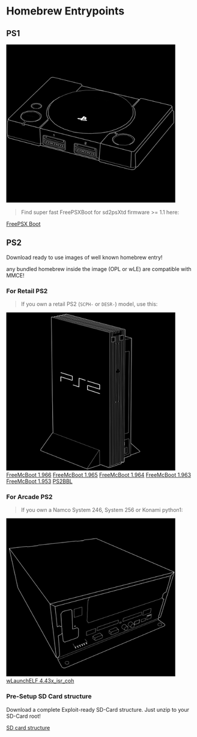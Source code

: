 # Homebrew Entrypoints

## PS1

<img src="img/ps1.png" width="450" height="420">


> Find super fast FreePSXBoot for sd2psXtd firmware >= 1.1 here:

<div class="BtnGroup d-block mb-2">
    <a class="BtnGroup-item btn btn-outline" type="button" href="https://github.com/sd2psXtd/FreePSXBoot/releases/tag/sd2psXtd-1.1">FreePSX Boot</a>
</div>


## PS2

Download ready to use images of well known homebrew entry!

any bundled homebrew inside the image (OPL or wLE) are compatible with MMCE!


### For Retail PS2
> If you own a retail PS2 (`SCPH-` or `DESR-`) model, use this:

<img src="img/ps2.png" width="450" height="420">

<div class="BtnGroup d-block mb-2">
    <a class="BtnGroup-item btn btn-outline" type="button" href="https://github.com/sd2psXtd/sd2psXtd.github.io/releases/download/latest/FMCB-1966.mcd">FreeMcBoot 1.966</a>
    <a class="BtnGroup-item btn btn-outline" type="button" href="https://github.com/sd2psXtd/sd2psXtd.github.io/releases/download/latest/FMCB-1965.mcd">FreeMcBoot 1.965</a>
    <a class="BtnGroup-item btn btn-outline" type="button" href="https://github.com/sd2psXtd/sd2psXtd.github.io/releases/download/latest/FMCB-1964.mcd">FreeMcBoot 1.964</a>
    <a class="BtnGroup-item btn btn-outline" type="button" href="https://github.com/sd2psXtd/sd2psXtd.github.io/releases/download/latest/FMCB-1963.mcd">FreeMcBoot 1.963</a>
    <a class="BtnGroup-item btn btn-outline" type="button" href="https://github.com/sd2psXtd/sd2psXtd.github.io/releases/download/latest/FMCB-1953.mcd">FreeMcBoot 1.953</a>
    <a class="BtnGroup-item btn btn-outline" type="button" href="https://github.com/sd2psXtd/sd2psXtd.github.io/releases/download/latest/PS2BBL.mcd">PS2BBL</a>
</div>


<!---
## For **Developer** PS2
> If you own a developer PS2 (`DTL-H` or `DTL-T`) model, use this:

<img src="img/ps2_DTL-H.png" width="450" height="420">

<div class="BtnGroup d-block mb-2">
    <a class="BtnGroup-item btn btn-outline" type="button" href="...">...</a>
    <a class="BtnGroup-item btn btn-outline" type="button" href="...">...</a>
</div>
--->


### For Arcade PS2
> If you own a Namco System 246, System 256 or Konami python1:

<img src="img/s256.png" width="450" height="420">

<div class="BtnGroup d-block mb-2">
    <a class="BtnGroup-item btn btn-outline" type="button" href="https://github.com/sd2psXtd/sd2psXtd.github.io/releases/download/latest/wLaunchELF_Arcade.mcd">wLaunchELF 4.43x_isr_coh</a>
</div>

### Pre-Setup SD Card structure

Download a complete Exploit-ready SD-Card structure. 
Just unzip to your SD-Card root!

<div class="BtnGroup d-block mb-2">
    <a class="BtnGroup-item btn btn-outline" type="button" href="https://github.com/sd2psXtd/sd2psXtd.github.io/releases/download/latest/MemoryCards.zip">SD card structure</a>
</div>
